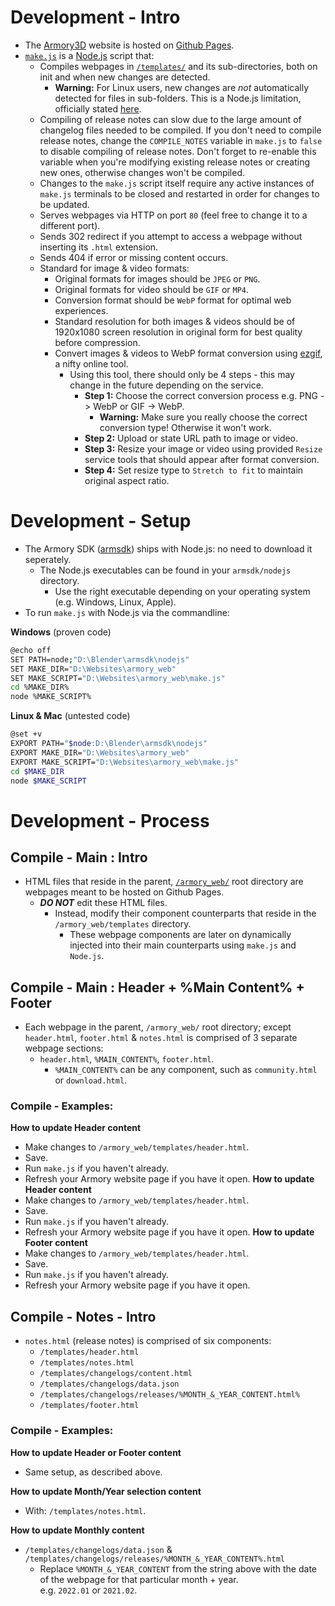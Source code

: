 # Development - Intro
* The [Armory3D](https://armory3d.org) website is hosted on [Github Pages](https://pages.github.com).
* [`make.js`](https://github.com/armory3d/armory_web/blob/main/make.js) is a [Node.js](https://nodejs.org/) script that:
  * Compiles webpages in [`/templates/`](https://github.com/armory3d/armory_web/tree/main/templates) and its sub-directories, both on init and when new changes are detected.
    * **Warning:** For Linux users, new changes are _not_ automatically detected for files in sub-folders. This is a Node.js limitation, officially stated [here](https://nodejs.org/docs/latest/api/fs.html#fs_caveats).
  * Compiling of release notes can slow due to the large amount of changelog files needed to be compiled. If you don't need to compile release notes, change the `COMPILE_NOTES` variable in `make.js` to `false` to disable compiling of release notes. Don't forget to re-enable this variable when you're modifying existing release notes or creating new ones, otherwise changes won't be compiled.
  * Changes to the `make.js` script itself require any active instances of `make.js` terminals to be closed and restarted in order for changes to be updated.
  * Serves webpages via HTTP on port `80` (feel free to change it to a different port).
  * Sends 302 redirect if you attempt to access a webpage without inserting its `.html` extension.
  * Sends 404 if error or missing content occurs.
  * Standard for image & video formats:
    * Original formats for images should be `JPEG` or `PNG`.
    * Original formats for video should be `GIF` or `MP4`.
    * Conversion format should be `WebP` format for optimal web experiences.
    * Standard resolution for both images & videos should be of 1920x1080 screen resolution in original form for best quality before compression.
    * Convert images & videos to WebP format conversion using [ezgif](https://ezgif.com), a nifty online tool.
      * Using this tool, there should only be 4 steps - this may change in the future depending on the service.
        * **Step 1:** Choose the correct conversion process e.g. PNG -> WebP or GIF -> WebP.
          * **Warning:** Make sure you really choose the correct conversion type! Otherwise it won't work.
        * **Step 2:** Upload or state URL path to image or video.
        * **Step 3:** Resize your image or video using provided `Resize` service tools that should appear after format conversion.
        * **Step 4:** Set resize type to `Stretch to fit` to maintain original aspect ratio.
# Development - Setup
* The Armory SDK ([armsdk](https://github.com/armory3d/armsdk)) ships with Node.js: no need to download it seperately.<br />
  * The Node.js executables can be found in your `armsdk/nodejs` directory.<br />
    * Use the right executable depending on your operating system (e.g. Windows, Linux, Apple).
* To run `make.js` with Node.js via the commandline:

**Windows** (proven code)
```bash
@echo off
SET PATH=node;"D:\Blender\armsdk\nodejs"
SET MAKE_DIR="D:\Websites\armory_web"
SET MAKE_SCRIPT="D:\Websites\armory_web\make.js"
cd %MAKE_DIR%
node %MAKE_SCRIPT%
```

**Linux & Mac** (untested code)
```bash
@set +v
EXPORT PATH="$node:D:\Blender\armsdk\nodejs"
EXPORT MAKE_DIR="D:\Websites\armory_web"
EXPORT MAKE_SCRIPT="D:\Websites\armory_web\make.js"
cd $MAKE_DIR
node $MAKE_SCRIPT
```
# Development - Process
## Compile - Main : Intro
* HTML files that reside in the parent, [`/armory_web/`](https://github.com/armory3d/armory_web) root directory are webpages meant to be hosted on Github Pages.
  * _**DO NOT**_ edit these HTML files.
    * Instead, modify their component counterparts that reside in the `/armory_web/templates` directory.
      * These webpage components are later on dynamically injected into their main counterparts using `make.js` and `Node.js`.
## Compile - Main : Header + %Main Content% + Footer
* Each webpage in the parent, `/armory_web/` root directory; except `header.html`, `footer.html` & `notes.html` is comprised of 3 separate webpage sections:
  * `header.html`, `%MAIN_CONTENT%`, `footer.html`.
    * `%MAIN_CONTENT%` can be any component, such as `community.html` or `download.html`.
### Compile - Examples:
**How to update Header content**
* Make changes to `/armory_web/templates/header.html`.
* Save.
* Run `make.js` if you haven't already.
* Refresh your Armory website page if you have it open.
**How to update Header content**
* Make changes to `/armory_web/templates/header.html`.
* Save.
* Run `make.js` if you haven't already.
* Refresh your Armory website page if you have it open.
**How to update Footer content**
* Make changes to `/armory_web/templates/header.html`.
* Save.
* Run `make.js` if you haven't already.
* Refresh your Armory website page if you have it open.
## Compile - Notes - Intro
* `notes.html` (release notes) is comprised of six components:
  * `/templates/header.html`
  * `/templates/notes.html`
  * `/templates/changelogs/content.html`
  * `/templates/changelogs/data.json`
  * `/templates/changelogs/releases/%MONTH_&_YEAR_CONTENT.html%`
  * `/templates/footer.html`
### Compile - Examples:

**How to update Header or Footer content**
* Same setup, as described above.

**How to update Month/Year selection content**

* With: `/templates/notes.html`.

**How to update Monthly content**
* `/templates/changelogs/data.json` & `/templates/changelogs/releases/%MONTH_&_YEAR_CONTENT%.html`
  * Replace `%MONTH_&_YEAR_CONTENT` from the string above with the date of the webpage for that particular month + year.<br />
  e.g. `2022.01` or `2021.02`.